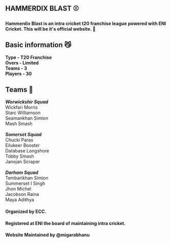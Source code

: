 ## HAMMERDIX BLAST ⚾
**Hammerdix Blast is an intra cricket t20 franchise league powered with ENI Cricket. This will be it's official website. 🏏**

## Basic information 😼
**Type - T20 Franchise**
<br>
**Overs - Limited**
<br>
**Teams - 3**
<br>
**Players - 30**

## Teams 🤹
***Worwickshir Squad***
<br>
Wickfari Morris
<br>
Starc Williamson
<br>
Seamankhan Simion
<br>
Mash Smash
<br>
<br>
***Somerset Squad***
<br>
Chucki Paras
<br>
Eilukeer Booster
<br>
Database Longshore
<br>
Tobby Smash
<br>
Janojan Scraper
<br>
<br>
***Darham Squad***
<br>
Tembarikhan Simion
<br>
Summerset I Singh
<br>
Jhon Michel
<br>
Jacobson Raina
<br>
Maya Adithya

#### Organized by ECC.
#### Registered at ENI the board of maintaining intra cricket.
#### Website Maintained by @migarabhanu
